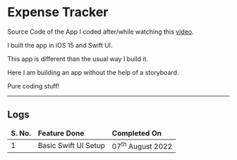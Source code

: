 # Expense Tracker

Source Code of the App I coded after/while watching this
[video](https://www.youtube.com/watch?v=Bu6fAlltatA).

I built the app in iOS 15 and Swift UI.

This app is different than the usual way I build it.

Here I am building an app without the help of a storyboard.

Pure coding stuff!

<hr>

## Logs

<table>
    <thead>
        <tr>
            <td><b>S. No.</b></td>
            <td><b>Feature Done</b></td>
            <td><b>Completed On</b></td>
        </tr>
    </thead>
    <tbody>
        <tr>
            <td>1</td>
            <td> Basic Swift UI Setup </td>
            <td> 07<sup>th</sup> August 2022 </td>
        </tr>
    </tbody>
</table>
